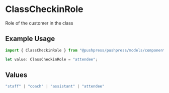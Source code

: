 # ClassCheckinRole

Role of the customer in the class

## Example Usage

```typescript
import { ClassCheckinRole } from "@pushpress/pushpress/models/components";

let value: ClassCheckinRole = "attendee";
```

## Values

```typescript
"staff" | "coach" | "assistant" | "attendee"
```